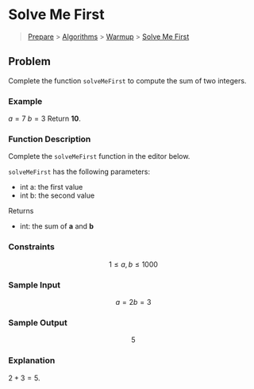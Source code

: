 # Solve Me First
> [Prepare](https://www.hackerrank.com/dashboard) > [Algorithms](https://www.hackerrank.com/domains/algorithms) > 
[Warmup](https://www.hackerrank.com/domains/algorithms/warmup) > [Solve Me First](https://www.hackerrank.com/challenges/solve-me-first/problem)

## Problem
Complete the function `solveMeFirst` to compute the sum of two integers.

### Example
$a = 7$
$b = 3$
Return **10**.

### Function Description
Complete the `solveMeFirst` function in the editor below.

`solveMeFirst` has the following parameters:
- int a: the first value
- int b: the second value

Returns
- int: the sum of **a** and **b**

### Constraints
```math
1 \leq a, b \leq 1000
```

### Sample Input
```math
a = 2
b = 3
```

### Sample Output
```math
5
```

### Explanation
$2 + 3 = 5$.
